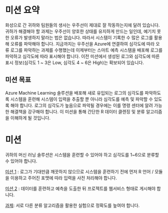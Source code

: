 # 미션 요약
화성으로 간 귀하와 팀원들의 생사는 우주선이 제대로 잘 작동하는지에 달려 있습니다. 귀하가 해결해야 할 과제는 우주선이 양호한 상태를 유지하게 만드는 일인데, 예기치 못한 오류가 발생하지 말라는 법은 없습니다. 따라서 시스템이 기록한 수 많은 로그를 활용해 오류를 파악해야 합니다. 지금까지는 우주선을 Azure에 연결하여 심각도에 따라 오류 로그를 파악하는 과제를 수행했는데 이제부터는 스마트 예측 시스템을 배포해 로그를 파악하고 심각도에 따라 표시해야 합니다. 이전 미션에서 생성된 로그와 심각도에 따른 표시 정보(심각도 1 ~ 3은 Low, 심각도 4 ~ 6은 High)는 확보되어 있습니다.

## 미션 목표
Azure Machine Learning 솔루션을 배포해 새로 유입되는 로그의 심각도를 파악하도록 시스템을 훈련해 시스템이 입력을 추출할 뿐 아니라 심각도를 예측 및 파악할 수 있도록 해야 합니다. 로그의 심각도가 높음으로 파악될 경우에는 이를 명령 센터에 알려 가능한 해결책을 강구해야 합니다.
이 미션을 통해 간단한 R 데이터 클렌징 및 분류 알고리즘을 이해하게 될 것입니다.

# 미션 
귀하의 머신 러닝 솔루션은 시스템을 훈련할 수 있어야 하고 심각도를 1~6으로 분류할 수 있어야 합니다.

[미션 1](https://github.com/APAC-EVENT/Mission-Mars/blob/master/1.Mission1.md) : 로그가 기대만큼 깨끗하지 않으므로 시스템을 훈련하기 전에 먼저 R 언어 / 모듈을 이용하고 주어진 포맷에 따라 입력을 사전 처리해야 합니다.

[미션 2](https://github.com/APAC-EVENT/Mission-Mars/blob/master/2.Mission2.md) : 데이터를 훈련하고 예측을 도출한 뒤 프로젝트를 웹서비스 형태로 게시해야 합니다.

[과제](https://github.com/APAC-EVENT/Mission-Mars/blob/master/3.Challenge.md): 서로 다른 분류 알고리즘을 활용한 실험으로 정확도를 높여야 합니다.
